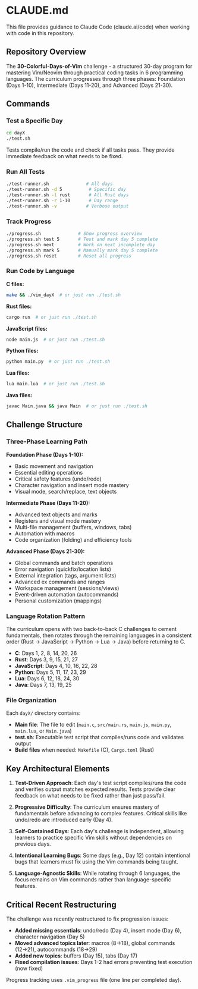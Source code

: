 # CLAUDE.md

This file provides guidance to Claude Code (claude.ai/code) when working with code in this repository.

## Repository Overview

The **30-Colorful-Days-of-Vim** challenge - a structured 30-day program for mastering Vim/Neovim through practical coding tasks in 6 programming languages. The curriculum progresses through three phases: Foundation (Days 1-10), Intermediate (Days 11-20), and Advanced (Days 21-30).

## Commands

### Test a Specific Day
```bash
cd dayX
./test.sh
```
Tests compile/run the code and check if all tasks pass. They provide immediate feedback on what needs to be fixed.

### Run All Tests
```bash
./test-runner.sh              # All days
./test-runner.sh -d 5          # Specific day
./test-runner.sh -l rust       # All Rust days
./test-runner.sh -r 1-10       # Day range
./test-runner.sh -v           # Verbose output
```

### Track Progress
```bash
./progress.sh              # Show progress overview
./progress.sh test 5       # Test and mark day 5 complete
./progress.sh next         # Work on next incomplete day
./progress.sh mark 5       # Manually mark day 5 complete
./progress.sh reset        # Reset all progress
```

### Run Code by Language

**C files:**
```bash
make && ./vim_dayX  # or just run ./test.sh
```

**Rust files:**
```bash
cargo run  # or just run ./test.sh
```

**JavaScript files:**
```bash
node main.js  # or just run ./test.sh
```

**Python files:**
```bash
python main.py  # or just run ./test.sh
```

**Lua files:**
```bash
lua main.lua  # or just run ./test.sh
```

**Java files:**
```bash
javac Main.java && java Main  # or just run ./test.sh
```

## Challenge Structure

### Three-Phase Learning Path

**Foundation Phase (Days 1-10):**
- Basic movement and navigation
- Essential editing operations
- Critical safety features (undo/redo)
- Character navigation and insert mode mastery
- Visual mode, search/replace, text objects

**Intermediate Phase (Days 11-20):**
- Advanced text objects and marks
- Registers and visual mode mastery
- Multi-file management (buffers, windows, tabs)
- Automation with macros
- Code organization (folding) and efficiency tools

**Advanced Phase (Days 21-30):**
- Global commands and batch operations
- Error navigation (quickfix/location lists)
- External integration (tags, argument lists)
- Advanced ex commands and ranges
- Workspace management (sessions/views)
- Event-driven automation (autocommands)
- Personal customization (mappings)

### Language Rotation Pattern

The curriculum opens with two back-to-back C challenges to cement fundamentals, then rotates through the remaining languages in a consistent order (Rust → JavaScript → Python → Lua → Java) before returning to C.

- **C**: Days 1, 2, 8, 14, 20, 26
- **Rust**: Days 3, 9, 15, 21, 27
- **JavaScript**: Days 4, 10, 16, 22, 28
- **Python**: Days 5, 11, 17, 23, 29
- **Lua**: Days 6, 12, 18, 24, 30
- **Java**: Days 7, 13, 19, 25

### File Organization

Each `dayX/` directory contains:
- **Main file**: The file to edit (`main.c`, `src/main.rs`, `main.js`, `main.py`, `main.lua`, or `Main.java`)
- **test.sh**: Executable test script that compiles/runs code and validates output
- **Build files** when needed: `Makefile` (C), `Cargo.toml` (Rust)

## Key Architectural Elements

1. **Test-Driven Approach**: Each day's test script compiles/runs the code and verifies output matches expected results. Tests provide clear feedback on what needs to be fixed rather than just pass/fail.

2. **Progressive Difficulty**: The curriculum ensures mastery of fundamentals before advancing to complex features. Critical skills like undo/redo are introduced early (Day 4).

3. **Self-Contained Days**: Each day's challenge is independent, allowing learners to practice specific Vim skills without dependencies on previous days.

4. **Intentional Learning Bugs**: Some days (e.g., Day 12) contain intentional bugs that learners must fix using the Vim commands being taught.

5. **Language-Agnostic Skills**: While rotating through 6 languages, the focus remains on Vim commands rather than language-specific features.

## Critical Recent Restructuring

The challenge was recently restructured to fix progression issues:
- **Added missing essentials**: undo/redo (Day 4), insert mode (Day 6), character navigation (Day 5)
- **Moved advanced topics later**: macros (8→18), global commands (12→21), autocommands (18→29)
- **Added new topics**: buffers (Day 15), tabs (Day 17)
- **Fixed compilation issues**: Days 1-2 had errors preventing test execution (now fixed)

Progress tracking uses `.vim_progress` file (one line per completed day).
